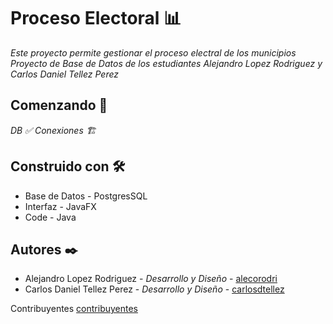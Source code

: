 # Proceso Electoral 📊

_Este proyecto permite gestionar el proceso electral de los municipios_
_Proyecto de Base de Datos de los estudiantes Alejandro Lopez Rodriguez y Carlos Daniel Tellez Perez_


## Comenzando 🚀
_DB ✅_
_Conexiones 🏗️_



## Construido con 🛠️

* Base de Datos - PostgresSQL
* Interfaz - JavaFX
* Code - Java


## Autores ✒️


* Alejandro Lopez Rodriguez - *Desarrollo y Diseño* - [alecorodri](https://github.com/alecorodri)
* Carlos Daniel Tellez Perez - *Desarrollo y Diseño* - [carlosdtellez](https://github.com/carlosdtellez)

Contribuyentes [contribuyentes](https://github.com/alecorodri/structbd/contributors)






